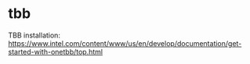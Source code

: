 # tbb

TBB installation: https://www.intel.com/content/www/us/en/develop/documentation/get-started-with-onetbb/top.html
